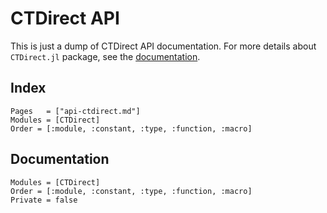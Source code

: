 # CTDirect API

This is just a dump of CTDirect API documentation.
For more details about `CTDirect.jl` package, see the [documentation](https://control-toolbox.org/CTDirect.jl).

## Index

```@index
Pages   = ["api-ctdirect.md"]
Modules = [CTDirect]
Order = [:module, :constant, :type, :function, :macro]
```

## Documentation

```@autodocs
Modules = [CTDirect]
Order = [:module, :constant, :type, :function, :macro]
Private = false
```
